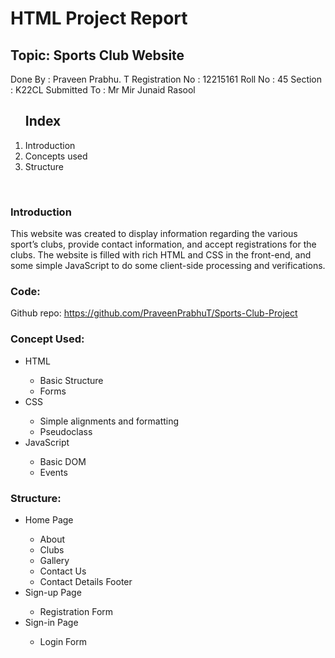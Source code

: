 
# HTML Project Report

## Topic: Sports Club Website

Done By				    : Praveen Prabhu. T
Registration No		    : 12215161
Roll No				    : 45
Section					: K22CL
Submitted To			: Mr Mir Junaid Rasool



<ol>
<h2>Index</h2>
<li>Introduction</li>
<li>Concepts used</li>
<li>Structure</li>
</ol> 
<h3> Introduction</h3>

This website was created to display information regarding the various sport’s clubs, provide contact information, and accept registrations for the clubs. The website is filled with rich HTML and CSS in the front-end, and some simple JavaScript to do some client-side processing and verifications. 



### Code:
Github repo: https://github.com/PraveenPrabhuT/Sports-Club-Project



### Concept Used:

<ul>
<li>HTML</li>
	<ul>
<li>Basic Structure</li>
<li>Forms</li>
		</ul>
<li>CSS</li>
	<ul>
<li>Simple alignments and formatting</li>
<li>Pseudoclass</li>
		</ul>
<li>JavaScript</li>
	<ul>
<li>Basic DOM</li>
<li>Events</li>
		</ul>
</ul>



### Structure:

<ul>
<li>Home Page</li>
<ul>
<li>About</li>
<li>Clubs</li>
<li>Gallery</li>
<li>Contact Us</li>
<li>Contact Details Footer</li>
		</ul>
<li>Sign-up Page</li>
<ul>
<li>Registration Form</li>
		</ul>
<li>Sign-in Page</li>
	<ul>
<li>Login Form</li>
			</ul>
</ul>
